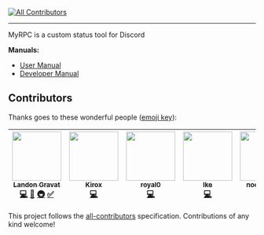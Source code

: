 [![All Contributors](https://img.shields.io/badge/all_contributors-5-orange.svg?style=flat-square)](#contributors)

---

MyRPC is a custom status tool for Discord

**Manuals:**
- [User Manual](https://github.com/RailRunner166/MyRPC/wiki/User-Manual)
- [Developer Manual](https://github.com/RailRunner166/MyRPC/wiki/Developer-Manual)

## Contributors

Thanks goes to these wonderful people ([emoji key](https://github.com/kentcdodds/all-contributors#emoji-key)):

<!-- ALL-CONTRIBUTORS-LIST:START - Do not remove or modify this section -->
<!-- prettier-ignore -->
| [<img src="https://avatars1.githubusercontent.com/u/45880278?v=4" width="100px;"/><br /><sub><b>Landon Gravat</b></sub>](https://rr16.tk/)<br />[💻](https://github.com/RailRunner166/MyRPC/commits?author=RailRunner166 "Code") [📖](https://github.com/RailRunner166/MyRPC/commits?author=RailRunner166 "Documentation") [🚇](#infra-RailRunner166 "Infrastructure (Hosting, Build-Tools, etc)") [✅](#tutorial-RailRunner166 "Tutorials") | [<img src="https://avatars1.githubusercontent.com/u/31705527?v=4" width="100px;"/><br /><sub><b>Kirox</b></sub>](https://kirox.xyz)<br />[💻](https://github.com/RailRunner166/MyRPC/commits?author=axelgreavette "Code") | [<img src="https://avatars2.githubusercontent.com/u/23171377?v=4" width="100px;"/><br /><sub><b>royal0</b></sub>](http://shameful.xyz)<br />[💻](https://github.com/RailRunner166/MyRPC/commits?author=royal0 "Code") | [<img src="https://avatars3.githubusercontent.com/u/24295451?v=4" width="100px;"/><br /><sub><b>Ike</b></sub>](https://github.com/IkeKap)<br />[💻](https://github.com/RailRunner166/MyRPC/commits?author=IkeKap "Code") | [<img src="https://avatars2.githubusercontent.com/u/26449683?v=4" width="100px;"/><br /><sub><b>nodatahere</b></sub>](https://github.com/nodatahere)<br />[💻](https://github.com/RailRunner166/MyRPC/commits?author=nodatahere "Code") |
| :---: | :---: | :---: | :---: | :---: |
<!-- ALL-CONTRIBUTORS-LIST:END -->

This project follows the [all-contributors](https://github.com/kentcdodds/all-contributors) specification. Contributions of any kind welcome!